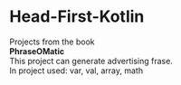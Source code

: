 # Head-First-Kotlin
Projects from the book  
**PhraseOMatic**  
This project can generate advertising frase.  
In project used: var, val, array, math
